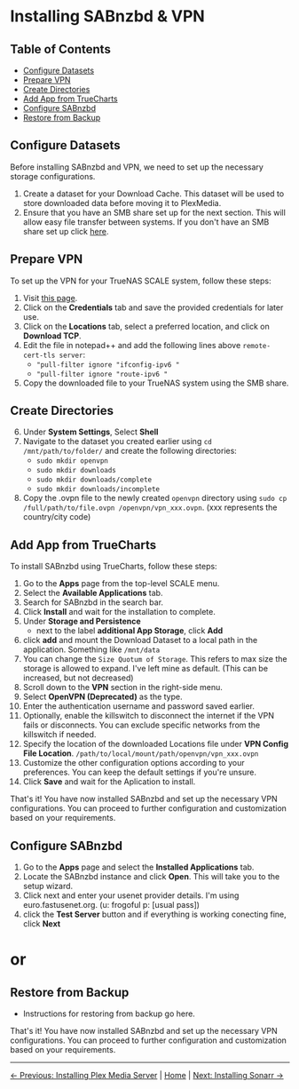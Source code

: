 # Installing SABnzbd & VPN

## Table of Contents
- [Configure Datasets](#configure-datasets)
- [Prepare VPN](#prepare-vpn)
- [Create Directories](#create-directories)
- [Add App from TrueCharts](#add-app-from-truecharts)
- [Configure SABnzbd](#configure-sabnzbd)
- [Restore from Backup](#restore-from-backup)

## Configure Datasets
Before installing SABnzbd and VPN, we need to set up the necessary storage configurations.

1. Create a dataset for your Download Cache. This dataset will be used to store downloaded data before moving it to PlexMedia.
2. Ensure that you have an SMB share set up for the next section. This will allow easy file transfer between systems. If you don't have an SMB share set up click [here](1.%20Installing%20TrueNAS%20Scale.md/#smb-share).

## Prepare VPN
To set up the VPN for your TrueNAS SCALE system, follow these steps:

1. Visit [this page](https://my.surfshark.com/vpn/manual-setup/main/openvpn).
2. Click on the **Credentials** tab and save the provided credentials for later use.
3. Click on the **Locations** tab, select a preferred location, and click on **Download TCP**.
4. Edit the file in notepad++ and add the following lines above `remote-cert-tls server`:
   - `"pull-filter ignore "ifconfig-ipv6 "`
   - `"pull-filter ignore "route-ipv6 "`
6. Copy the downloaded file to your TrueNAS system using the SMB share.

## Create Directories
6. Under **System Settings**, Select **Shell**
7. Navigate to the dataset you created earlier using `cd /mnt/path/to/folder/` and create the following directories:
   - `sudo mkdir openvpn`
   - `sudo mkdir downloads`
   - `sudo mkdir downloads/complete`
   - `sudo mkdir downloads/incomplete`
8. Copy the .ovpn file to the newly created `openvpn` directory using `sudo cp /full/path/to/file.ovpn /openvpn/vpn_xxx.ovpn`. (xxx represents the country/city code)

## Add App from TrueCharts
To install SABnzbd using TrueCharts, follow these steps:

1. Go to the **Apps** page from the top-level SCALE menu.
2. Select the **Available Applications** tab.
3. Search for SABnzbd in the search bar.
4. Click **Install** and wait for the installation to complete.
5. Under **Storage and Persistence**
   - next to the label **additional App Storage**, click **Add**
7. click **add** and mount the Download Dataset to a local path in the application. Something like `/mnt/data`
8. You can change the `Size Quotum of Storage`. This refers to max size the storage is allowed to expand. I've left mine as default.
   (This can be increased, but not decreased)
9. Scroll down to the **VPN** section in the right-side menu.
10. Select **OpenVPN (Deprecated)** as the type.
11. Enter the authentication username and password saved earlier.
12. Optionally, enable the killswitch to disconnect the internet if the VPN fails or disconnects. You can exclude specific networks from the killswitch if needed.
13. Specify the location of the downloaded Locations file under **VPN Config File Location**. `/path/to/local/mount/path/openvpn/vpn_xxx.ovpn`
14. Customize the other configuration options according to your preferences. You can keep the default settings if you're unsure.
15. Click **Save** and wait for the Aplication to install.

That's it! You have now installed SABnzbd and set up the necessary VPN configurations. You can proceed to further configuration and customization based on your requirements.

## Configure SABnzbd

1. Go to the **Apps** page and select the **Installed Applications** tab.
2. Locate the SABnzbd instance and click **Open**. This will take you to the setup wizard.
3. Click next and enter your usenet provider details. I'm using euro.fastusenet.org. (u: frogoful p: [usual pass])
4. click the **Test Server** button and if everything is working conecting fine, click **Next**

# or

## Restore from Backup

- Instructions for restoring from backup go here.

That's it! You have now installed SABnzbd and set up the necessary VPN configurations. You can proceed to further configuration and customization based on your requirements.

---
[&larr; Previous: Installing Plex Media Server](2.%20Installing%20Plex%20Media%20Server.md) | [Home](README.md) | [Next: Installing Sonarr &rarr;](4.%20Installing%20Sonarr.md)
